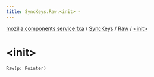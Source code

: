 ```yaml
---
title: SyncKeys.Raw.<init> - 
---
```


[mozilla.components.service.fxa](../../index.html) / [SyncKeys](../index.html) / [Raw](index.html) / [&lt;init&gt;](./-init-.html)

# &lt;init&gt;

`Raw(p: Pointer)`